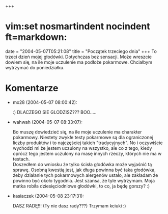 +++
# vim:set nosmartindent nocindent ft=markdown:
date = "2004-05-07T05:21:08"
title = "Początek trzeciego dnia"
+++
To trzeci dzień mojej głodówki. Dotychczas bez sensacji. Może wreszcie dowiem
się, na ile moje uczulenie ma podłoże pokarmowe. Chciałbym wytrzymać do
poniedziałku.

# Komentarze

* mx28 (2004-05-07 08:00:42): <p>:) DLACZEGO SIE GLODZISZ??? BOO.....</p>
* wahwah (2004-05-07 08:33:07): <p>Bo muszę dowiedzieć się, na ile moje
  uczulenie ma charakter pokarmowy. Niestety zwykłe testy pokarmowe są dla
  ograniczonej liczby produktów i to najczęściej takich
  &quot;tradycyjnych&quot;. No i oczywiście wychodzi mi że jestem uczulony na
  wszystko, ale co z tego, kiedy oprócz tego jestem uczulony na masę innych
  rzeczy, których nie ma w testach. <br />Doszedłem do wniosku że tylko ścisła
  głodówka może wyjaśnić tą sprawę. Osobną kwestią jest, jak długa powinna być
  taka głodówka, żeby działanie tych pokarmowych alergenów ustało, ale zakładam
  że powinno być około tygodnia. Jest szansa, że tyle wytrzymam. Moja matka
  robiła dziesięciodniowe głodówki, to co, ja będę gorszy? :)</p>
* kasiaczek (2004-05-08 23:17:31): <p>DASZ RADĘ!!! (Ty nie dasz rady???) Trzymam
  kciuki :)</p>
